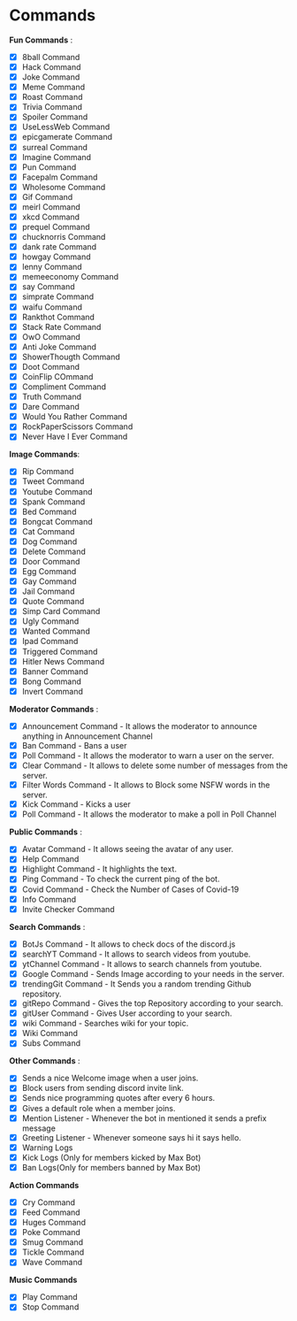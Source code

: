 # Commands
**Fun Commands** :
- [x] 8ball Command
- [x] Hack Command
- [x] Joke Command
- [x] Meme Command
- [x] Roast Command
- [x] Trivia Command
- [x] Spoiler Command
- [x] UseLessWeb Command
- [x] epicgamerate Command
- [x] surreal Command
- [x] Imagine Command
- [x] Pun Command
- [x] Facepalm Command
- [x] Wholesome Command
- [x] Gif Command
- [x] meirl Command
- [x] xkcd Command
- [x] prequel Command
- [x] chucknorris Command
- [x] dank rate Command
- [x] howgay Command
- [x] lenny Command
- [x] memeeconomy Command
- [x] say Command
- [x] simprate Command
- [x] waifu Command
- [x] Rankthot Command
- [x] Stack Rate Command
- [x] OwO Command
- [x] Anti Joke Command
- [x] ShowerThougth Command
- [x] Doot Command
- [x] CoinFlip COmmand
- [x] Compliment Command
- [x] Truth Command
- [x] Dare Command
- [x] Would You Rather Command
- [x] RockPaperScissors Command
- [x] Never Have I Ever Command

**Image Commands**:
- [x] Rip Command
- [x] Tweet Command
- [x] Youtube Command
- [x] Spank Command
- [x] Bed Command
- [x] Bongcat Command
- [x] Cat Command
- [x] Dog Command
- [x] Delete Command
- [x] Door Command
- [x] Egg Command
- [x] Gay Command
- [x] Jail Command
- [x] Quote Command
- [x] Simp Card Command
- [x] Ugly Command
- [x] Wanted Command
- [x] Ipad Command
- [x] Triggered Command
- [x] Hitler News Command
- [x] Banner Command
- [x] Bong Command
- [x] Invert Command

**Moderator Commands** :
- [x] Announcement Command - It allows the moderator to announce anything in Announcement Channel
- [x] Ban Command - Bans a user 
- [x] Poll Command - It allows the moderator to warn a user on the server.
- [x] Clear Command - It allows to delete some number of messages from the server.
- [x] Filter Words Command - It allows to Block some NSFW words in the server.
- [x] Kick Command - Kicks a user 
- [x] Poll Command - It allows the moderator to make a poll in Poll Channel

**Public Commands** :
- [x] Avatar Command - It allows seeing the avatar of any user.
- [x] Help Command
- [x] Highlight Command - It highlights the text.
- [x] Ping Command - To check the current ping of the bot.
- [x] Covid Command - Check the Number of Cases of Covid-19
- [x] Info Command
- [x] Invite Checker Command

**Search Commands** :
- [x] BotJs Command - It allows to check docs of the discord.js
- [x] searchYT Command - It allows to search videos from youtube.
- [x] ytChannel Command - It allows to search channels from youtube.
- [x] Google Command - Sends Image according to your needs in the server.
- [x] trendingGit Command - It Sends you a random trending Github repository.
- [x] gitRepo Command - Gives the top Repository according to your search.
- [x] gitUser Command - Gives User according to your search.
- [x] wiki Command - Searches wiki for your topic.
- [x] Wiki Command
- [x] Subs Command

**Other Commands** :
- [x] Sends a nice Welcome image when a user joins.
- [x] Block users from sending discord invite link.
- [x] Sends nice programming quotes after every 6 hours.
- [x] Gives a default role when a member joins.
- [x] Mention Listener - Whenever the bot in mentioned it sends a prefix message
- [x] Greeting Listener - Whenever someone says hi it says hello.
- [x] Warning Logs
- [x] Kick Logs (Only for members kicked by Max Bot)
- [x] Ban Logs(Only for members banned by Max Bot)

**Action Commands**
- [x] Cry Command
- [x] Feed Command
- [x] Huges Command
- [x] Poke Command
- [x] Smug Command
- [x] Tickle Command
- [x] Wave Command

**Music Commands**
- [x] Play Command
- [x] Stop Command